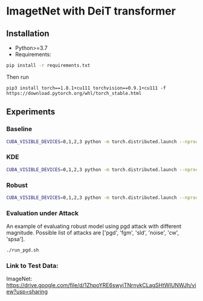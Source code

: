 # ImagetNet with DeiT transformer

## Installation
- Python>=3.7
- Requirements:
```bash
pip install -r requirements.txt
```
Then run
```
pip3 install torch==1.8.1+cu111 torchvision==0.9.1+cu111 -f https://download.pytorch.org/whl/torch_stable.html
```

## Experiments

### Baseline
```bash
CUDA_VISIBLE_DEVICES=0,1,2,3 python -m torch.distributed.launch --nproc_per_node=4 --master_port=1500 --use_env main.py --model deit_tiny_patch16_224 --batch-size 256 --data-path path/data --output_dir path/output --use_wandb 1 --project_name 'robust' --job_name imagenet_deit_baseline
```

### KDE
```bash
CUDA_VISIBLE_DEVICES=0,1,2,3 python -m torch.distributed.launch --nproc_per_node=4 --master_port=1501 --use_env main.py --model deit_kde_tiny_patch16_224 --batch-size 256 --data-path path/data --output_dir path/output --use_wandb 1 --project_name 'robust' --job_name imagenet_deit_kde
```

### Robust
```bash
CUDA_VISIBLE_DEVICES=0,1,2,3 python -m torch.distributed.launch --nproc_per_node=4 --master_port=1502 --use_env main.py --model deit_robust_tiny_patch16_224 --batch-size 256 --data-path path/data --output_dir path/output --use_wandb 1 --project_name 'robust' --job_name imagenet_deit_robust
```

### Evaluation under Attack
An example of evaluating robust model using pgd attack with different magnitude. Possible list of attacks are ['pgd', 'fgm', 'sld', 'noise', 'cw', 'spsa'].
```bash
./run_pgd.sh
```

### Link to Test Data:

ImageNet: https://drive.google.com/file/d/1ZhpoYRE6swyjTNrnykCLagSHtWIUNWJh/view?usp=sharing